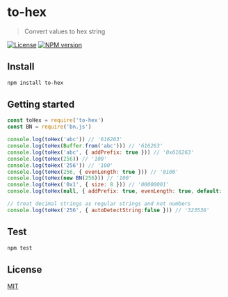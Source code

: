 # to-hex

> Convert values to hex string

[![License](http://img.shields.io/badge/license-MIT-blue.svg)](https://raw.githubusercontent.com/miguelmota/to-hex/master/LICENSE)
[![NPM version](https://badge.fury.io/js/to-hex.svg)](http://badge.fury.io/js/to-hex)

## Install

```bash
npm install to-hex
```

## Getting started

```javascript
const toHex = require('to-hex')
const BN = require('bn.js')

console.log(toHex('abc')) // '616263'
console.log(toHex(Buffer.from('abc'))) // '616263'
console.log(toHex('abc', { addPrefix: true })) // '0x616263'
console.log(toHex(256)) // '100'
console.log(toHex('256')) // '100'
console.log(toHex(256, { evenLength: true })) // '0100'
console.log(toHex(new BN(256))) // '100'
console.log(toHex('0x1', { size: 8 })) // '00000001'
console.log(toHex(null, { addPrefix: true, evenLength: true, default: '0' })) // '0x00'

// treat decimal strings as regular strings and not numbers
console.log(toHex('256', { autoDetectString:false })) // '323536'
```

## Test

```bash
npm test
```

## License

[MIT](LICENSE)
